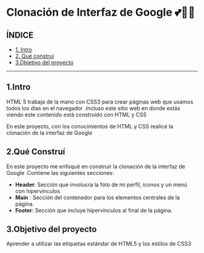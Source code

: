 #  Clonación de  Interfaz de Google 💕🧡🥳

##  ÍNDICE  

* [1. Intro](https://github.com/MiriB22/ClondeinterfazdeGoogle/tree/main#1intro)
* [2. Qué construi](https://github.com/MiriB22/ClondeinterfazdeGoogle/blob/main/README.md#2qu%C3%A9-constru%C3%AD)
* [3.Objetivo del proyecto](https://github.com/MiriB22/ClondeinterfazdeGoogle/blob/main/README.md#3objetivo-del-proyecto)
****
## 1.Intro 
HTML 5  trabaja de la mano con CSS3  para crear páginas web que usamos todos los días en el navegador .Incluso este sitio web en donde estás viendo este contenido está construido con HTML y CSS 

En este proyecto, con los conocimientos de HTML y CSS realicé la clonación de la interfaz de Google 

## 2.Qué Construí
En este proyecto me enfoqué en construir la clonación de la interfaz de Google .Contiene las siguientes secciones:

* **Header**: Sección que involucra la foto de mi perfil, íconos y un menú con hipervínculos 
*   **Main** : Sección del contenedor para los elementos centrales de la página.
*   **Footer**: Sección que incluye hipervínculos al final de la página.

## 3.Objetivo del proyecto 
Aprender a utilizar las etiquetas estándar de HTML5  y los estilos de CSS3   

